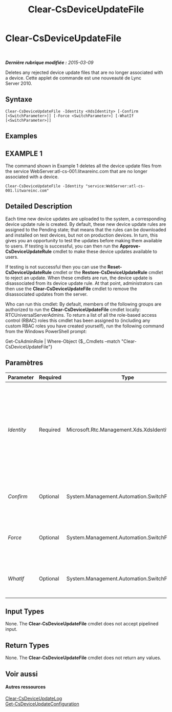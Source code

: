 ﻿---
title: Clear-CsDeviceUpdateFile
TOCTitle: Clear-CsDeviceUpdateFile
ms:assetid: 34c5bb61-fcba-4e93-bb21-83b9611f3045
ms:mtpsurl: https://technet.microsoft.com/fr-fr/library/Gg425835(v=OCS.15)
ms:contentKeyID: 49296835
ms.date: 05/20/2016
mtps_version: v=OCS.15
ms.translationtype: HT
---

# Clear-CsDeviceUpdateFile

 

_**Dernière rubrique modifiée :** 2015-03-09_

Deletes any rejected device update files that are no longer associated with a device. Cette applet de commande est une nouveauté de Lync Server 2010.

## Syntaxe

    Clear-CsDeviceUpdateFile -Identity <XdsIdentity> [-Confirm [<SwitchParameter>]] [-Force <SwitchParameter>] [-WhatIf [<SwitchParameter>]]

## Examples

## EXAMPLE 1

The command shown in Example 1 deletes all the device update files from the service WebServer:atl-cs-001.litwareinc.com that are no longer associated with a device.

    Clear-CsDeviceUpdateFile -Identity "service:WebServer:atl-cs-001.litwareinc.com"

## Detailed Description

Each time new device updates are uploaded to the system, a corresponding device update rule is created. By default, these new device update rules are assigned to the Pending state; that means that the rules can be downloaded and installed on test devices, but not on production devices. In turn, this gives you an opportunity to test the updates before making them available to users. If testing is successful, you can then run the **Approve-CsDeviceUpdateRule** cmdlet to make these device updates available to users.

If testing is not successful then you can use the **Reset-CsDeviceUpdateRule** cmdlet or the **Restore-CsDeviceUpdateRule** cmdlet to reject an update. When these cmdlets are run, the device update is disassociated from its device update rule. At that point, administrators can then use the **Clear-CsDeviceUpdateFile** cmdlet to remove the disassociated updates from the server.

Who can run this cmdlet: By default, members of the following groups are authorized to run the **Clear-CsDeviceUpdateFile** cmdlet locally: RTCUniversalServerAdmins. To return a list of all the role-based access control (RBAC) roles this cmdlet has been assigned to (including any custom RBAC roles you have created yourself), run the following command from the Windows PowerShell prompt:

Get-CsAdminRole | Where-Object {$\_.Cmdlets –match "Clear-CsDeviceUpdateFile"}

## Paramètres


<table>
<colgroup>
<col style="width: 25%" />
<col style="width: 25%" />
<col style="width: 25%" />
<col style="width: 25%" />
</colgroup>
<thead>
<tr class="header">
<th>Parameter</th>
<th>Required</th>
<th>Type</th>
<th>Description</th>
</tr>
</thead>
<tbody>
<tr class="odd">
<td><p><em>Identity</em></p></td>
<td><p>Required</p></td>
<td><p>Microsoft.Rtc.Management.Xds.XdsIdentity</p></td>
<td><p>Unique identifier of the service hosting the device update files. For example, this syntax clears device update files from the services web service for the pool atl-cs-001.litwareinc.com: -Identity &quot;service:WebServer:atl-cs-001.litwareinc.com&quot;.</p></td>
</tr>
<tr class="even">
<td><p><em>Confirm</em></p></td>
<td><p>Optional</p></td>
<td><p>System.Management.Automation.SwitchParameter</p></td>
<td><p>Vous demande confirmation avant d’exécuter la commande.</p></td>
</tr>
<tr class="odd">
<td><p><em>Force</em></p></td>
<td><p>Optional</p></td>
<td><p>System.Management.Automation.SwitchParameter</p></td>
<td><p>Suppresses the display of any non-fatal error message that might occur when running the command.</p></td>
</tr>
<tr class="even">
<td><p><em>WhatIf</em></p></td>
<td><p>Optional</p></td>
<td><p>System.Management.Automation.SwitchParameter</p></td>
<td><p>Décrit ce qui se passe si vous exécutez la commande sans l’exécuter réellement.</p></td>
</tr>
</tbody>
</table>


## Input Types

None. The **Clear-CsDeviceUpdateFile** cmdlet does not accept pipelined input.

## Return Types

None. The **Clear-CsDeviceUpdateFile** cmdlet does not return any values.

## Voir aussi

#### Autres ressources

[Clear-CsDeviceUpdateLog](clear-csdeviceupdatelog.md)  
[Get-CsDeviceUpdateConfiguration](get-csdeviceupdateconfiguration.md)

